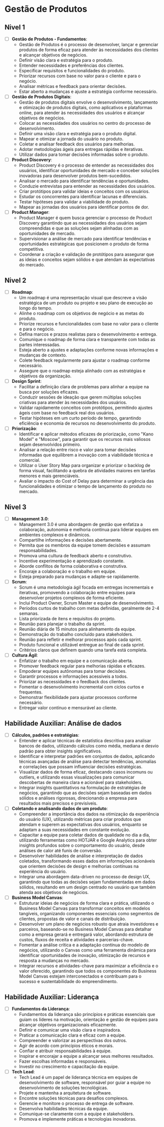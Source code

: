 # Gestão de Produtos
## Nivel 1
- [ ] **Gestão de Produtos - Fundamentos**:
   - Gestão de Produtos é o processo de desenvolver, lançar e gerenciar produtos de forma eficaz para atender às necessidades dos clientes e alcançar objetivos de negócios.
   - Definir visão clara e estratégia para o produto.
   - Entender necessidades e preferências dos clientes.
   - Especificar requisitos e funcionalidades do produto.
   - Priorizar recursos com base no valor para o cliente e para o negócio.
   - Analisar métricas e feedback para orientar decisões.
   - Estar aberto a mudanças e ajuste a estratégia conforme necessário.
- [ ] **Gestão de Produtos Digitais**:
   - Gestão de produtos digitais envolve o desenvolvimento, lançamento e otimização de produtos digitais, como aplicativos e plataformas online, para atender às necessidades dos usuários e alcançar objetivos de negócios.
   - Colocar as necessidades dos usuários no centro do processo de desenvolvimento.
   - Definir uma visão clara e estratégia para o produto digital.
   - Mapear e otimizar a jornada do usuário no produto.
   - Coletar e analisar feedback dos usuários para melhorias.
   - Adotar metodologias ágeis para entregas rápidas e iterativas.
   - Utilizar dados para tomar decisões informadas sobre o produto.
- [ ] **Product Discovery**:
   - Product Discovery é o processo de entender as necessidades dos usuários, identificar oportunidades de mercado e conceber soluções inovadoras para desenvolver produtos bem-sucedidos.
   - Analisar o mercado para identificar tendências e oportunidades.
   - Conduzie entrevistas para entender as necessidades dos usuários.
   - Criar protótipos para validar ideias e conceitos com os usuários.
   - Estudar os concorrentes para identificar lacunas e diferenciais.
   - Testar hipóteses para validar a viabilidade do produto.
   - Mapear as jornadas dos usuários para identificar pontos de dor.
- [ ] **Product Manager**:
   - Product Manager é quem busca gerenciar o processo de Product Discovery garantindo que as necessidades dos usuários sejam compreendidas e que as soluções sejam alinhadas com as oportunidades de mercado.
   - Supervisionar a análise de mercado para identificar tendências e oportunidades estratégicas que posicionem o produto de forma competitiva.
   - Coordenar a criação e validação de protótipos para assegurar que as ideias e conceitos sejam sólidos e que atendam às expectativas do mercado.
## Nivel 2
- [ ] **Roadmap**:
   - Um roadmap é uma representação visual que descreve a visão estratégica de um produto ou projeto e seu plano de execução ao longo do tempo.
   - Alinhe o roadmap com os objetivos de negócio e as metas do produto.
   - Priorize recursos e funcionalidades com base no valor para o cliente e para o negócio.
   - Defina marcos e prazos realistas para o desenvolvimento e entrega.
   - Comunique o roadmap de forma clara e transparente com todas as partes interessadas.
   - Esteja aberto a ajustes e adaptações conforme novas informações e mudanças de contexto.
   - Colete feedback regularmente para ajustar o roadmap conforme necessário.
   - Assegure que o roadmap esteja alinhado com as estratégias e objetivos da organização.
- [ ] **Design Sprint**:
   - Facilitar a definição clara de problemas para alinhar a equipe na busca por soluções eficazes.
   - Conduzir sessões de ideação que gerem múltiplas soluções criativas para atender às necessidades dos usuários.
   - Validar rapidamente conceitos com protótipos, permitindo ajustes ágeis com base no feedback real dos usuários.
   - Testar hipóteses em um curto período de tempo, garantindo eficiência e economia de recursos no desenvolvimento do produto.
- [ ] **Priorização**:
   - Identificar e aplicar métodos eficazes de priorização, como "Kano Model" e "Moscow", para garantir que os recursos mais valiosos sejam desenvolvidos primeiro.
   - Analisar a relação entre risco e valor para tomar decisões informadas que equilibrem a inovação com a viabilidade técnica e comercial.
   - Utilizar o User Story Map para organizar e priorizar o backlog de forma visual, facilitando a quebra de atividades maiores em tarefas menores e mais gerenciáveis.
   - Avaliar o impacto do Cost of Delay para determinar a urgência das funcionalidades e otimizar o tempo de lançamento do produto no mercado.
## Nivel 3
- [ ] **Management 3.0**:
   - Management 3.0 é uma abordagem de gestão que enfatiza a colaboração, autonomia e melhoria contínua para liderar equipes em ambientes complexos e dinâmicos.
   - Compartilhe informações e decisões abertamente.
   - Permita que os membros da equipe tomem decisões e assumam responsabilidades.
   - Promova uma cultura de feedback aberto e construtivo.
   - Incentive experimentação e aprendizado constante.
   - Aborde conflitos de forma colaborativa e construtiva.
   - Encoraje a colaboração e o trabalho em equipe.
   - Esteja preparado para mudanças e adapte-se rapidamente.
- [ ] **Scrum**:
   - Scrum é uma metodologia ágil focada em entregas incrementais e iterativas, promovendo a colaboração entre equipes para desenvolver projetos complexos de forma eficiente.
   - Inclui Product Owner, Scrum Master e equipe de desenvolvimento.
   - Períodos curtos de trabalho com metas definidas, geralmente de 2-4 semanas.
   - Lista priorizada de itens e requisitos do projeto.
   - Reunião para planejar o trabalho da sprint.
   - Reunião diária de 15 minutos para alinhamento da equipe.
   - Demonstração do trabalho concluído para stakeholders.
   - Reunião para refletir e melhorar processos após cada sprint.
   - Produto funcional e utilizável entregue ao final de cada sprint.
   - Critérios claros que definem quando uma tarefa está completa.
- [ ] **Cultura Ágil**:
   - Enfatizar o trabalho em equipe e a comunicação aberta.
   - Promover feedback regular para melhorias rápidas e eficazes.
   - Empoderar equipes autônomas para tomar decisões.
   - Garantir processos e informações acessíveis a todos.
   - Priorizar as necessidades e o feedback dos clientes.
   - Fomentar o desenvolvimento incremental com ciclos curtos e frequentes.
   - Demonstrar flexibilidade para ajustar processos conforme necessário.
   - Entregar valor contínuo e mensurável ao cliente.
## Habilidade Auxiliar: Análise de dados 
- [ ] **Cálculos, padrões e estratégias**:
   - Entender e aplicar técnicas de estatística descritiva para analisar bancos de dados, utilizando cálculos como média, mediana e desvio padrão para obter insights significativos.
   - Identificar e interpretar padrões em conjuntos de dados, aplicando técnicas avançadas de análise para detectar tendências, anomalias e correlações que possam influenciar decisões estratégicas.
   - Visualizar dados de forma eficaz, destacando casos incomuns ou outliers, e utilizando essas visualizações para comunicar descobertas de maneira clara e acionável para stakeholders.
   - Integrar insights quantitativos na formulação de estratégias de negócios, garantindo que as decisões sejam baseadas em dados sólidos e análises rigorosas, direcionando a empresa para resultados mais precisos e previsíveis.
- [ ] **Coletando e analisando dados de um produto**:
   - Compreender a importância dos dados na otimização da experiência do usuário (UX), utilizando métricas para criar produtos que atendam e superem as expectativas dos usuários, enquanto se adaptam a suas necessidades em constante evolução.
   - Capacitar a equipe para coletar dados de qualidade no dia a dia, utilizando ferramentas como HOTJAR e Google Analytics para obter insights profundos sobre o comportamento do usuário, desde análises de calor até funis de conversão.
   - Desenvolver habilidades de análise e interpretação de dados coletados, transformando esses dados em informações acionáveis que orientem decisões de design e melhorias contínuas na experiência do usuário.
   - Integrar uma abordagem data-driven no processo de design UX, garantindo que todas as decisões sejam fundamentadas em dados sólidos, resultando em um design centrado no usuário que também atenda aos objetivos de negócios.
- [ ] **Business Model Canvas**:
   - Estruturar ideias de negócios de forma clara e prática, utilizando o Business Model Canvas para transformar conceitos em modelos tangíveis, organizando componentes essenciais como segmentos de clientes, propostas de valor e canais de distribuição.
   - Desenvolver um plano de negócios robusto que atraia investidores e parceiros, baseando-se no Business Model Canvas para detalhar como a empresa gerará e entregará valor, abordando estrutura de custos, fluxos de receita e atividades e parcerias-chave.
   - Fomentar a análise crítica e a adaptação contínua do modelo de negócios, utilizando o Canvas como uma ferramenta dinâmica para identificar oportunidades de inovação, otimização de recursos e resposta a mudanças no mercado.
   - Integrar recursos e atividades-chave para maximizar a eficiência e o valor oferecido, garantindo que todos os componentes do Business Model Canvas estejam interconectados e contribuam para o sucesso e sustentabilidade do empreendimento.
## Habilidade Auxiliar: Liderança 
- [ ] **Fundamentos da Liderança**:
   - Fundamentos da liderança são princípios e práticas essenciais que guiam os líderes na motivação, orientação e gestão de equipes para alcançar objetivos organizacionais eficazmente.
   - Definir e comunicar uma visão clara e inspiradora.
   - Praticar a comunicação clara e eficaz com a equipe.
   - Compreender e valorizar as perspectivas dos outros.
   - Agir de acordo com princípios éticos e morais.
   - Confiar e atribuir responsabilidades à equipe.
   - Inspirar e encorajar a equipe a alcançar seus melhores resultados.
   - Fazer escolhas informadas e responsáveis.
   - Investir no crescimento e capacitação da equipe.
- [ ] **Tech Lead**:
   - Tech Lead é um papel de liderança técnica em equipes de desenvolvimento de software, responsável por guiar a equipe no desenvolvimento de soluções tecnológicas.
   - Projete e mantenha a arquitetura de software.
   - Encontre soluções técnicas para desafios complexos.
   - Gerencie e monitore o processo de entrega de software.
   - Desenvolva habilidades técnicas da equipe.
   - Comunique-se claramente com a equipe e stakeholders.
   - Promova e implemente práticas e tecnologias inovadoras.
